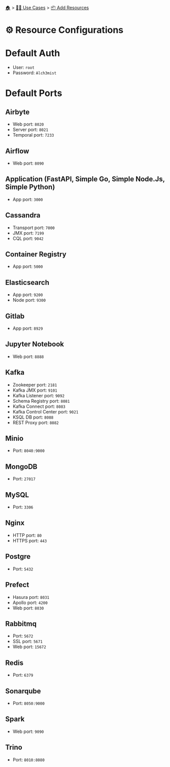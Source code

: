 <!--startTocHeader-->
[🏠](../../README.md) > [👷🏽 Use Cases](../README.md) > [📦 Add Resources](README.md)
# ⚙️ Resource Configurations
<!--endTocHeader-->

# Default Auth

- User: `root`
- Password: `Alch3mist`

# Default Ports

## Airbyte

- Web port: `8020`
- Server port: `8021`
- Temporal port: `7233`

## Airflow

- Web port: `8090`

## Application (FastAPI, Simple Go, Simple Node.Js, Simple Python)

- App port: `3000`

## Cassandra

- Transport port: `7000`
- JMX port: `7199`
- CQL port: `9042`

## Container Registry

- App port: `5000`

## Elasticsearch

- App port: `9200`
- Node port: `9300`

## Gitlab

- App port: `8929`

## Jupyter Notebook

- Web port: `8888`

## Kafka

- Zookeeper port: `2181`
- Kafka JMX port: `9101`
- Kafka Listener port: `9092`
- Schema Registry port: `8081`
- Kafka Connect port: `8083`
- Kafka Control Center port: `9021`
- KSQL DB port: `8088`
- REST Proxy port: `8082`

## Minio

- Port: `8040:9000`

## MongoDB

- Port: `27017`

## MySQL

- Port: `3306`

## Nginx

- HTTP port: `80`
- HTTPS port: `443`

## Postgre

- Port: `5432`

## Prefect

- Hasura port: `8031`
- Apollo port: `4200`
- Web port: `8030`

## Rabbitmq

- Port: `5672`
- SSL port: `5671`
- Web port: `15672`

## Redis

- Port: `6379`

## Sonarqube

- Port: `8050:9000`

## Spark

- Web port: `9090`

## Trino

- Port: `8010:8080`


<!--startTocSubtopic--><!--endTocSubtopic-->